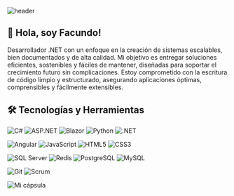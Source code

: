 ![header](https://capsule-render.vercel.app/api?type=waving&height=200&text=Bienvenidos%20a%20mi%20perfil!&fontAlign=80&fontAlignY=40&color=gradient)





## 👋 Hola, soy Facundo!
Desarrollador .NET con un enfoque en la creación de sistemas escalables, bien documentados y de alta calidad. Mi objetivo es entregar soluciones eficientes, sostenibles y fáciles de mantener, diseñadas para soportar el crecimiento futuro sin complicaciones. Estoy comprometido con la escritura de código limpio y estructurado, asegurando aplicaciones óptimas, comprensibles y fácilmente extensibles.

## 🛠️ Tecnologías y Herramientas
<!-- Backend -->
![C#](https://img.shields.io/badge/Code-C%23-239120?logo=c-sharp&logoColor=white&style=for-the-badge) 
![ASP.NET](https://img.shields.io/badge/Framework-ASP.NET-5C2D91?logo=dotnet&logoColor=white&style=for-the-badge) 
![Blazor](https://img.shields.io/badge/Framework-Blazor-512BD4?logo=blazor&logoColor=white&style=for-the-badge) 
![Python](https://img.shields.io/badge/Language-Python-3776AB?logo=python&logoColor=white&style=for-the-badge) 
![.NET](https://img.shields.io/badge/Framework-.NET-512BD4?logo=dotnet&logoColor=white&style=for-the-badge) 

<!-- Frontend -->
![Angular](https://img.shields.io/badge/Framework-Angular-DD0031?logo=angular&logoColor=white&style=for-the-badge) 
![JavaScript](https://img.shields.io/badge/Language-JavaScript-F7DF1E?logo=javascript&logoColor=black&style=for-the-badge) 
![HTML5](https://img.shields.io/badge/Markup-HTML5-E34F26?logo=html5&logoColor=white&style=for-the-badge) 
![CSS3](https://img.shields.io/badge/Style-CSS3-1572B6?logo=css3&logoColor=white&style=for-the-badge) 

<!-- Databases -->
![SQL Server](https://img.shields.io/badge/Database-SQL%20Server-CC2927?logo=microsoft-sql-server&logoColor=white&style=for-the-badge) 
![Redis](https://img.shields.io/badge/Database-Redis-DC382D?logo=redis&logoColor=white&style=for-the-badge) 
![PostgreSQL](https://img.shields.io/badge/Database-PostgreSQL-336791?logo=postgresql&logoColor=white&style=for-the-badge) 
![MySQL](https://img.shields.io/badge/Database-MySQL-4479A1?logo=mysql&logoColor=white&style=for-the-badge) 

<!-- Otros -->
![Git](https://img.shields.io/badge/Version%20Control-Git-F05032?logo=git&logoColor=white&style=for-the-badge) 
![Scrum](https://img.shields.io/badge/Methodology-Scrum-6DB33F?logo=scrum&logoColor=white&style=for-the-badge) 

![Mi cápsula](https://capsule-render.vercel.app/api?type=waving&color=gradient&height=100&section=footer)



